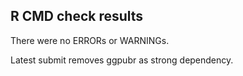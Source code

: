 ## R CMD check results
There were no ERRORs or WARNINGs.

Latest submit removes ggpubr as strong dependency.

